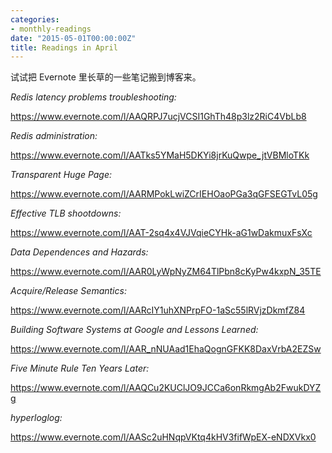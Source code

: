 ```yaml
---
categories:
- monthly-readings
date: "2015-05-01T00:00:00Z"
title: Readings in April
---
```


试试把 Evernote 里长草的一些笔记搬到博客来。

*Redis latency problems troubleshooting:*

https://www.evernote.com/l/AAQRPJ7ucjVCSI1GhTh48p3lz2RiC4VbLb8

*Redis administration:*

https://www.evernote.com/l/AATks5YMaH5DKYi8jrKuQwpe_jtVBMloTKk

*Transparent Huge Page:*

https://www.evernote.com/l/AARMPokLwiZCrIEHOaoPGa3qGFSEGTvL05g

*Effective TLB shootdowns:*

https://www.evernote.com/l/AAT-2sq4x4VJVqieCYHk-aG1wDakmuxFsXc

*Data Dependences and Hazards:*

https://www.evernote.com/l/AAR0LyWpNyZM64TlPbn8cKyPw4kxpN_35TE

*Acquire/Release Semantics:*

https://www.evernote.com/l/AARcIY1uhXNPrpFO-1aSc55lRVjzDkmfZ84

*Building Software Systems at Google and Lessons Learned:*

https://www.evernote.com/l/AAR_nNUAad1EhaQognGFKK8DaxVrbA2EZSw

*Five Minute Rule Ten Years Later:*

https://www.evernote.com/l/AAQCu2KUClJO9JCCa6onRkmgAb2FwukDYZg

*hyperloglog:*

https://www.evernote.com/l/AASc2uHNqpVKtq4kHV3fifWpEX-eNDXVkx0

